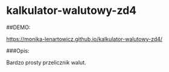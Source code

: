 # kalkulator-walutowy-zd4

##DEMO:

https://monika-lenartowicz.github.io/kalkulator-walutowy-zd4/

###Opis:

Bardzo prosty przelicznik walut. 


